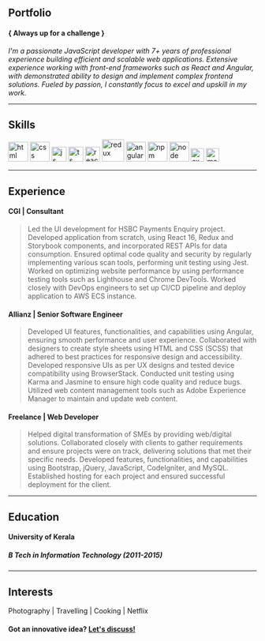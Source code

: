 
## Portfolio
#### { Always up for a challenge }

_I'm a passionate JavaScript developer with 7+ years of professional experience building efficient and scalable web applications. Extensive experience working with front-end frameworks such as React and Angular, with demonstrated ability to design and implement complex frontend solutions. Fueled by passion, I constantly focus to excel and upskill in my work._

---

## Skills

<p align='left'>
  <img src="https://upload.wikimedia.org/wikipedia/commons/thumb/6/61/HTML5_logo_and_wordmark.svg/2048px-HTML5_logo_and_wordmark.svg.png" alt="html" width="auto" height="40">
  <img src='https://upload.wikimedia.org/wikipedia/commons/thumb/d/d5/CSS3_logo_and_wordmark.svg/1200px-CSS3_logo_and_wordmark.svg.png' alt="css" width="auto" height="40">
  <img src='https://upload.wikimedia.org/wikipedia/commons/6/6a/JavaScript-logo.png' height='30' width='auto' alt="js">
  <img src='https://upload.wikimedia.org/wikipedia/commons/4/4c/Typescript_logo_2020.svg' height='30' width='auto' alt="ts">
  <img src="https://upload.wikimedia.org/wikipedia/commons/thumb/a/a7/React-icon.svg/1280px-React-icon.svg.png" alt="react" width="auto" height="30"/>
  <img src="https://upload.wikimedia.org/wikipedia/commons/4/49/Redux.png" alt="redux" width="45" height="auto"/>
  <img src="https://upload.wikimedia.org/wikipedia/commons/c/cf/Angular_full_color_logo.svg" alt="angular" width="auto" height="40"/>
  <img src="https://upload.wikimedia.org/wikipedia/commons/d/db/Npm-logo.svg" alt="npm" width="40" height="auto"/>
  <img src="https://upload.wikimedia.org/wikipedia/commons/d/d9/Node.js_logo.svg" alt="node" width="40" height="auto"/>
  <img src="https://upload.wikimedia.org/wikipedia/commons/6/64/Expressjs.png" alt="express" width="auto" height="27"/>
  <img src="https://upload.wikimedia.org/wikipedia/commons/thumb/9/93/MongoDB_Logo.svg/1920px-MongoDB_Logo.svg.png" alt="mongoDB" width="auto" height="27"/>
</p>

---

## Experience

#### CGI | Consultant

> Led the UI development for HSBC Payments Enquiry project. Developed application from scratch, using React 16, Redux and Storybook components, and incorporated REST APIs for data consumption. Ensured optimal code quality and security by regularly implementing various scan tools, performing unit testing using Jest. Worked on optimizing website performance by using performance testing tools such as Lighthouse and Chrome DevTools. Worked closely with DevOps engineers to set up CI/CD pipeline and deploy application to AWS ECS instance.


#### Allianz | Senior Software Engineer

> Developed UI features, functionalities, and capabilities using Angular, ensuring smooth performance and user experience. Collaborated with designers to create style sheets using HTML and CSS (SCSS) that adhered to best practices for responsive design and accessibility. Developed responsive UIs as per UX designs and tested device compatibility using BrowserStack. Conducted unit testing using Karma and Jasmine to ensure high code quality and reduce bugs. Utilized web content management tools such as Adobe Experience Manager to maintain and update web content.

#### Freelance | Web Developer

> Helped digital transformation of SMEs by providing web/digital solutions. Collaborated closely with clients to gather requirements and ensure projects were on track, delivering solutions that met their specific needs. Developed features, functionalities, and capabilities using Bootstrap, jQuery, JavaScript, CodeIgniter, and MySQL. Established hosting for each project and ensured successful deployment for the client.

---

## Education

#### University of Kerala
##### B Tech in Information Technology (2011-2015)

---

## Interests

Photography | Travelling  | Cooking | Netflix

#### Got an innovative idea? <a href="mailto:saidunazar92@gmail.com">Let's discuss!</a>

